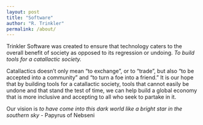 ```yaml
---
layout: post
title: "Software"
author: "R. Trinkler"
permalink: /about/
---
```


Trinkler Software was created to ensure that technology caters to the overall benefit of society as opposed to its regression or undoing. _To build tools for a catallactic society._

Catallactics doesn’t only mean “to exchange”, or to “trade”, but also “to be accepted into a community” and “to turn a foe into a friend.” It is our hope that by building tools for a catallactic society, tools that cannot easily be undone and that stand the test of time, we can help build a global economy that is more inclusive and accepting to all who seek to partake in it.

Our vision is _to have come into this dark world like a bright star in the southern sky_ - Papyrus of Nebseni
